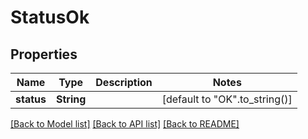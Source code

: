# StatusOk

## Properties

| Name       | Type       | Description | Notes                         |
| ---------- | ---------- | ----------- | ----------------------------- |
| **status** | **String** |             | [default to "OK".to_string()] |

[[Back to Model list]](../README.md#documentation-for-models) [[Back to API list]](../README.md#documentation-for-api-endpoints) [[Back to README]](../README.md)
